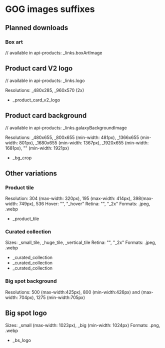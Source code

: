 # GOG images suffixes

## Planned downloads

### Box art

// available in api-products: _links.boxArtImage

## Product card V2 logo

// available in api-products: _links.logo

Resolutions: _480x285, _960x570 (2x)

- _product_card_v2_logo

## Product card background

// available in api-products: _links.galaxyBackgroundImage

Resolutions: _480x655, _800x655 (min-width: 481px), _1366x655 (min-width: 801px), _1680x655 (min-width: 1367px), _1920x655 (min-width: 1681px), "" (min-width: 1921px)

- _bg_crop

## Other variations

### Product tile

Resolution: 304 (max-width: 320px), 195 (max-width: 414px), 398(max-width: 749px), 536
Hover: "", "_hover"
Retina: "", "_2x"
Formats: .jpeg, .webp

- _product_tile

### Curated collection

Sizes: _small_tile, _huge_tile, _vertical_tile
Retina: "", "_2x"
Formats: .jpeg, .webp

- _curated_collection
- _curated_collection
- _curated_collection

### Big spot background

Resolutions: 500 (max-width:425px), 800 (min-width:426px) and (max-width: 704px), 1275 (min-width:705px)

## Big spot logo

Sizes: _small (max-width: 1023px), _big (min-width: 1024px)
Formats: .png, .webp

- _bs_logo
